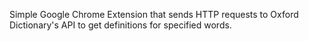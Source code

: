 Simple Google Chrome Extension that sends HTTP requests to Oxford Dictionary's API to get definitions for specified words.
